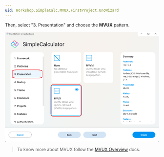 ```yaml
---
uid: Workshop.SimpleCalc.MVUX.FirstProject.UnoWizard
---
```

Then, select "3. Presentation" and choose the **MVUX** pattern.

<picture>
  <source media="(prefers-color-scheme: dark)" srcset="../../../art/Dark/Wizard/4.Presentation-MVUX.png">
  <source media="(prefers-color-scheme: light)" srcset="../../../art/Light//Wizard/4.Presentation-MVUX.png">
  <img alt="Uno Platform App template" src="../../../art/Light/Wizard/4.Presentation-MVUX.png">
</picture>

> To know more about MVUX follow the [MVUX Overview](https://platform.uno/docs/articles/external/uno.extensions/doc/Overview/Reactive/overview.html) docs.
